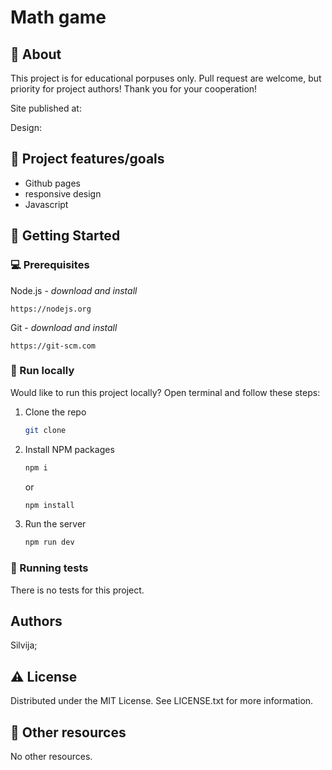 # Math game

## 🌟 About

This project is for educational porpuses only. Pull request are welcome, but priority for project authors! Thank you for your cooperation!

Site published at:

Design:

## 🎯 Project features/goals

- Github pages
- responsive design
- Javascript

## 🧰 Getting Started

### 💻 Prerequisites

Node.js - _download and install_

```
https://nodejs.org
```

Git - _download and install_

```
https://git-scm.com
```

### 🏃 Run locally

Would like to run this project locally? Open terminal and follow these steps:

1. Clone the repo
   ```sh
   git clone
   ```
2. Install NPM packages
   ```sh
   npm i
   ```
   or
   ```sh
   npm install
   ```
3. Run the server
   ```sh
   npm run dev
   ```

### 🧪 Running tests

There is no tests for this project.

## Authors

Silvija;

## ⚠️ License

Distributed under the MIT License. See LICENSE.txt for more information.

## 🔗 Other resources

No other resources.
